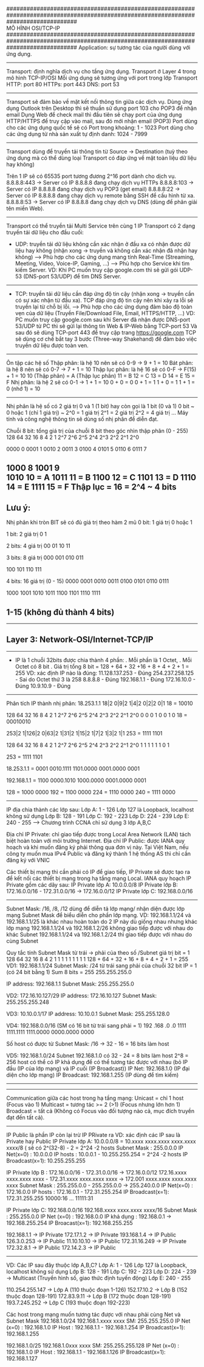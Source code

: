 #####################################################################################################################################	
				MÔ HÌNH OSI/TCP-IP
#####################################################################################################################################
Application: sự tương tác của người dùng với ứng dụng.

-----------------------------------------------------------------------------------------------------------------------------------
Transport: định nghĩa dịch vụ cho tầng ứng dụng.
Transport ở Layer 4 trong mô hình TCP-IP/OSI
Mỗi ứng dụng sẽ tương ứng với port trong lớp Transport
HTTP: port 80
HTTPs: port 443
DNS: port 53

---------------------------------------------------------------------------------------------------------------------------------------
Transport sẽ đảm bảo về mặt kết nối thông tin giữa các dịch vụ.
Dùng ứng dụng Outlook trên Desktop thì sẽ thuần sử dụng port 103 cho POP3 để nhận email
Dụng Web để check mail thì đầu tiên sẽ chạy port của ứng dụng HTTP/HTTPS để truy cập vào mail, sau đó mới nhận email (POP3)
Port dùng cho các ứng dụng quốc tế sẽ có Port trong khoảng: 1 - 1023
Port dùng cho các ứng dụng từ nhà sản xuất tự định danh: 1024 - 7999

---------------------------------------------------------------------------------------------------------------------------------------
Transport dùng để truyền tải thông tin từ Source -> Destination (tuỳ theo ứng dụng mà có thể dùng loại Transport
có đáp ứng về mặt toàn liệu dữ liệu hay không)

Trên 1 IP sẽ có 65535 port tương đương 2^16 port dành cho dịch vụ.
8.8.8.8:443 -> Server có IP 8.8.8.8 đang chạy dịch vụ HTTPs
8.8.8.8:103 -> Server có IP 8.8.8.8 đang chạy dịch vụ POP3 (get email)
8.8.8.8:22  -> Server có IP 8.8.8.8 đang chạy dịch vụ remote bằng SSH để cấu hình từ xa.
8.8.8.8:53  -> Server có IP 8.8.8.8 đang chạy dịch vụ DNS (dùng để phân giải tên miền Web).

---------------------------------------------------------------------------------------------------------------------------------------
Transport có thể truyền tải Multi Service trên cùng 1 IP
Transport có 2 dạng truyền tải dữ liệu cho đầu cuối:
- UDP: truyền tải dữ liệu không cần xác nhận ở đầu xa có nhận được dữ liệu hay không (nhận xong  -> truyền và không cần xác nhận đã nhận hay không)
--> Phù hợp cho các ứng dụng mang tính Real-Time (Streaming, Meeting, Video, Voice-IP, Gaming, ...)
--> Phù hợp cho Service khi tìm kiếm Server.
VD: Khi PC muốn truy cập google.com thì sẽ gửi gói UDP-53 (DNS-port 53/UDP) để tìm DNS Server.

---------------------------------------------------------------------------------------------------------------------------------------
- TCP: truyền tải dữ liệu cần đáp ứng độ tin cậy (nhận xong -> truyền cần có sự xác nhận từ đầu xa).
TCP đáp ứng độ tin cậy nên khi xảy ra lỗi sẽ truyền lại từ chỗ bị lỗi.
--> Phù hợp cho các ứng dụng đảm bảo độ toàn vẹn của dữ liệu (Truyền File/Download File, Email, HTTPS/HTTP, ...)
VD: PC muốn truy cập google.com sau khi Server đã nhận được DNS-port 53/UDP từ PC thì sẽ gửi lại thông tin Web & IP-Web bằng TCP-port 53
Và sau đó sẽ dùng TCP-port 443 để truy cập trang https://google.com
TCP sẽ dùng cơ chế bắt tay 3 bước (Three-way Shakehand) để đảm bảo việc truyền dữ liệu được toàn ven.

---------------------------------------------------------------------------------------------------------------------------------------
Ôn tập các hệ số
Thập phân: là hệ 10 nên sẽ có 0-9 -> 9 + 1 = 10
Bát phân: là hệ 8 nên sẽ có 0-7 -> 7 + 1 = 10
Thập lục phân: là hệ 16 sẽ có 0-F -> F(15) + 1 = 10
10 (Thập phân) = A (Thập lục phân)
11 = B
12 = C
13 = D
14 = E
15 = F
Nhị phân: là hệ 2 sẽ có 0-1 -> 1 + 1 = 10
0 + 0 = 0
0 + 1 = 1
1 + 0 = 1
1 + 1 = 0 (nhớ 1) = 10

---------------------------------------------------------------------------------------------------------------------------------------
Nhị phân là hệ số có 2 giá trị 0 và 1 (1 bit) hay còn gọi là 1 bit (0 và 1)
0 bit ~ 0 hoặc 1 (chỉ 1 giá trị) ~ 2^0 = 1 giá trị
2^1 = 2 giá trị
2^2 = 4 giá trị
...
Máy tính và công nghệ thông tin sẽ dùng số nhị phân để diễn đạt.

Chuỗi 8 bit: tổng giá trị của chuỗi 8 bit theo góc nhìn thập phân (0 - 255)
128	64	32	16	8	4	2	1
2^7	2^6	2^5	2^4	2^3	2^2	2^1	2^0

0000	0
0001	1
0010	2
0011	3
0100	4
0101	5
0110	6
0111	7

1000	8
1001	9	
1010	10 = A
1011	11 = B
1100	12 = C
1101	13 = D
1110	14 = E
1111	15 = F
Thập lục = 16 = 2^4 ~ 4 bits
---------------------------------------------------------------------------------------------------------------------------------------
Lưu ý:
---------------------------------------------------------------------------------------------------------------------------------------
Nhị phân khi tròn BIT sẽ có đủ giá trị theo hàm 2 mũ 
0 bit: 1 giá trị
0 hoặc 1

1 bit: 2 giá trị
0
1

2 bits: 4 giá trị
00
01
10
11

3 bits: 8 giá trị
000
001
010
011

100
101
110
111

4 bits: 16 giá trị (0 - 15)
0000
0001
0010
0011
0100
0101
0110
0111

1000
1001
1010
1011
1100
1101
1110
1111

1-15 (không đủ thành 4 bits)
---------------------------------------------------------------------------------------------------------------------------------------
---------------------------------------------------------------------------------------------------------------------------------------
Layer 3: Network-OSI/Internet-TCP/IP
---------------------------------------------------------------------------------------------------------------------------------------
---------------------------------------------------------------------------------------------------------------------------------------
- IP là 1 chuỗi 32bits được chia thành 4 phần: 
. Mỗi phần là 1 Octet, 
. Mỗi Octet có 8 bit
. Giá trị tổng 8 bit = 128 + 64 + 32 +16 + 8 + 4 + 2 + 1 = 255
VD: xác định IP nào là đúng:
11.128.137.253 - Đúng
254.237.258.125 - Sai do Octet thứ 3 là 258 
8.8.8.8 - Đúng
192.168.1.1 - Đúng
172.16.10.0 - Đúng
10.9.10.9 - Đúng

---------------------------------------------------------------------------------------------------------------------------------------
Phân tích IP thành nhị phân: 18.253.1.1
18|2
 0|9|2
   1|4|2
	 0|2|2
	   0|1
18 = 10010

128		64		32		16		8		4		2		1
2^7		2^6		2^5		2^4		2^3		2^2		2^1		2^0
 0		0		0		1		0		0		1		0
18 = 00010010

253|2
  1|126|2
      0|63|2
         1|31|2
	    1|15|2
	       1|7|2
	         1|3|2
		   1|1
253 = 1111 1101

128		64		32		16		8		4		2		1
2^7		2^6		2^5		2^4		2^3		2^2		2^1		2^0
 1       	1       	1       	1      		1       	1       	0       	1

253 = 1111 1101

18.253.1.1  = 0001 0010.1111 1101.0000 0001.0000 0001

192.168.1.1 = 1100 0000.1010 1000.0000 0001.0000 0001

128 = 1000 0000
192 = 1100 0000
224 = 1110 0000
240 = 1111 0000

---------------------------------------------------------------------------------------------------------------------------------------
IP địa chia thành các lớp sau:
Lớp A: 1 - 126 
Lớp 127 là Loopback, localhost không sử dụng
Lớp B: 128 - 191
Lớp C: 192 - 223
Lớp D: 224 - 239
Lớp E: 240 - 255
--> Chương trình CCNA chỉ sử dụng 3 lớp A,B,C

Địa chỉ IP Private: chỉ giao tiếp được trong Local Area Network (LAN) tách biệt hoàn toàn với môi trường Internet.
Địa chỉ IP Public: được IANA quy hoạch và khi muốn đăng ký phải thông qua đơn vị này.
Tại Việt Nam, nếu công ty muốn mua IPv4 Public và đăng ký thành 1 hệ thống AS thì chỉ cần đăng ký với VNIC

Các thiết bị mạng thì cần phải có IP để giao tiếp, IP Private sẽ được tạo ra để kết nối các thiết bị mạng
trong hạ tầng mạng Local.
IANA quy hoạch IP Private gồm các dãy sau:
IP Private lớp A: 10.0.0.0/8
IP Private lớp B: 172.16.0.0/16 - 172.31.0.0/16 -> 172.16.0.0/12
IP Private lớp C: 192.168.0.0/16

---------------------------------------------------------------------------------------------------------------------------------------
Subnet Mask:
/16, /8, /12 dùng để diễn tả lớp mạng/ nhận diện được lớp mạng
Subnet Mask để biểu diễn cho phần lớp mạng.
VD: 
192.168.1.1/24 và 192.168.1.1/25 là khác nhau hoàn toàn do 2 IP này dù giống nhau nhưng khác lớp mạng
192.168.1.1/24 và 192.168.1.2/26 không giao tiếp được với nhau do khác Subnet
192.168.1.1/24 và 192.168.1.2/24 thì giao tiếp được với nhau do cùng Subnet

Quy tắc tính Subnet Mask từ trái -> phải của theo số /Subnet giá trị bit = 1
128	64	32	16	8	4	2	1
 1 	1	1	1	1	1	1	1
 128 + 64  + 32 + 16 + 8 + 4 + 2 + 1 = 255
VD1: 192.168.1.1/24 
Subnet Mask: /24 từ trái sang phải của chuỗi 32 bit IP = 1 (có 24 bit bằng 1)
Sum 8 bits = 255
255.255.255.0

IP address: 192.168.1.1 
Subnet Mask: 255.255.255.0

VD2: 172.16.10.127/29
IP address: 172.16.10.127
Subnet Mask: 255.255.255.248

VD3: 10.10.0.1/17
IP address: 10.10.0.1
Subnet Mask: 255.255.128.0

VD4: 192.168.0.0/16 (SM có 16 bit từ trái sang phải = 1)
192	 .168	   .0	     .0
1111 1111.1111 1111.0000 0000.0000 0000

Số host có được từ Subnet Mask:
/16 -> 32 - 16 = 16 bits làm host

VD5: 192.168.1.0/24 
Subnet 192.168.1.0 có 32 - 24 = 8 bits làm host
2^8 = 256 host có thể có
IP khả dụng để có thể tương tác được với nhau (bỏ IP đầu (IP của lớp mạng) và IP cuối (IP Broadcast))
IP Net: 192.168.1.0 (IP đại diện cho lớp mạng)
IP Broadcast: 192.168.1.255 (IP dùng để tìm kiếm)

---------------------------------------------------------------------------------------------------------------------------------------
---------------------------------------------------------------------------------------------------------------------------------------
Communication giữa các host trong hạ tầng mạng:
Unicast = chỉ 1 host (Focus vào 1)
Multicast = tương tác >= 2 (>1) (Focus nhưng lớn hơn 1)
Broadcast = tất cả (Không có Focus vào đối tượng nào cả, mục đích truyền đạt đến tất cả).

---------------------------------------------------------------------------------------------------------------------------------------
IP Public là phần IP còn lại trừ IP PRivate ra
VD: xác định các IP sau là Private hay Public
IP Private lớp A: 10.0.0.0/8 = 10.xxxx xxxx.xxxx xxxx.xxxx xxxx/8
( sẽ có 2^(32-8) - 2 = 2^24 -2 hosts
Subnet Mask 	 : 255.0.0.0
IP Net(x=0)	 : 10.0.0.0
IP hosts	 : 10.0.0.1 - 10.255.255.254 = 2^24 -2 hosts
IP Broadcast(x=1): 10.255.255.255
	
IP Private lớp B : 172.16.0.0/16 		- 172.31.0.0/16 		-> 172.16.0.0/12
		   172.16.xxxx xxxx.xxxx xxxx   - 172.31.xxxx xxxx.xxxx xxxx 	-> 172.001 xxxx.xxxx xxxx.xxxx xxxx
Subnet Mask	 : 255.255.0.0   		- 255.255.0.0   		-> 255.240.0.0
IP Net(x=0)	 : 172.16.0.0
IP hosts	 : 172.16.0.1 - 172.31.255.254
IP Broadcast(x=1): 172.31.255.255
10000:16
...
11111:31

IP Private lớp C: 192.168.0.0/16 
		  192.168.xxxx xxxx.xxxx xxxx/16
Subnet Mask	: 255.255.0.0 
IP Net (x=0)	: 192.168.0.0
IP khả dụng	: 192.168.0.1 -> 192.168.255.254
IP Broacast(x=1): 192.168.255.255

192.168.1.1 	-> IP Private
172.17.1.2 	-> IP Private
193.168.1.4 	-> IP Public
126.3.0.253 	-> IP Public
11.10.10.10 	-> IP Public
172.31.16.249	-> IP Private
172.32.8.1	-> IP Public
172.14.2.3	-> IP Public

---------------------------------------------------------------------------------------------------------------------------------------
VD: Các IP sau đây thuộc lớp A,B,C?
Lớp A: 1 - 126 
Lớp 127 là Loopback, localhost không sử dụng
Lớp B: 128 - 191
Lớp C: 192 - 223
Lớp D: 224 - 239 -> Multicast (Truyền hình số, giao thức định tuyến động)
Lớp E: 240 - 255

110.254.255.147 -> Lớp A (110 thuộc đoạn 1-126)
152.17.10.2 	-> Lớp B (152 thuộc đoạn 128-191)
172.83.9.11	-> Lớp B (172 thuộc đoạn 128-191)
193.7.245.252	-> Lớp C (193 thuộc đoạn 192-223)

Các host trong mạng muốn tương tác được với nhau phải cùng Net và Subnet Mask
192.168.1.0/24
192.168.1.xxxx xxxx
SM: 255.255.255.0
IP Net (x=0)	 : 192.168.1.0
IP Host		 : 192.168.1.1 - 192.168.1.254
IP Broadcast(x=1): 192.168.1.255

192.168.1.0/25
192.168.1.0xxx xxxx
SM: 255.255.255.128
IP Net (x=0)	 : 192.168.1.0
IP Host		 : 192.168.1.1 - 192.168.1.126
IP Broadcast(x=1): 192.168.1.127







